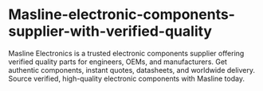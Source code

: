 # Masline-electronic-components-supplier-with-verified-quality
Masline Electronics is a trusted electronic components supplier offering verified quality parts for engineers, OEMs, and manufacturers. Get authentic components, instant quotes, datasheets, and worldwide delivery. Source verified, high-quality electronic components with Masline today.

